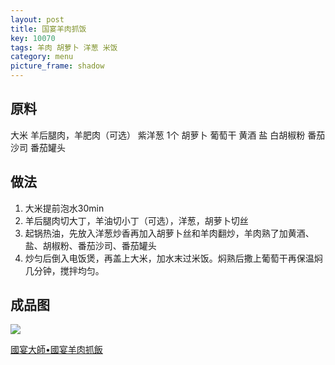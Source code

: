 ```yaml
---
layout: post
title: 国宴羊肉抓饭
key: 10070
tags: 羊肉 胡萝卜 洋葱 米饭
category: menu
picture_frame: shadow
---
```


## 原料

大米
羊后腿肉，羊肥肉（可选）
紫洋葱 1个
胡萝卜
葡萄干
黄酒
盐
白胡椒粉
番茄沙司
番茄罐头

<!--more-->

## 做法

1. 大米提前泡水30min
2. 羊后腿肉切大丁，羊油切小丁（可选），洋葱，胡萝卜切丝
3. 起锅热油，先放入洋葱炒香再加入胡萝卜丝和羊肉翻炒，羊肉熟了加黄酒、盐、胡椒粉、番茄沙司、番茄罐头
4. 炒匀后倒入电饭煲，再盖上大米，加水末过米饭。焖熟后撒上葡萄干再保温焖几分钟，搅拌均匀。

## 成品图

![](https://s3.us-west-1.amazonaws.com/menchi.xyz/%E5%9B%BD%E5%AE%B4%E7%BE%8A%E8%82%89%E6%8A%93%E9%A5%AD.jpg)

[國宴大師•國宴羊肉抓飯](https://youtu.be/VAItuGYzlUc)

